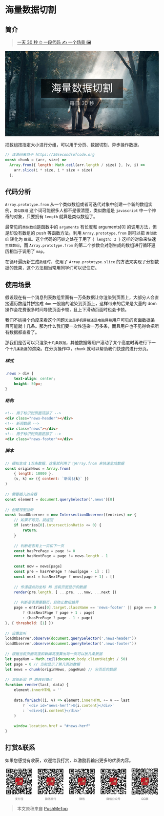 # 海量数据切割

## 简介

> [一天 30 秒 ⏱ 一段代码 ✍️ 一个场景 🖼](https://github.com/pushmetop/30-seconds-for-everyday)

![封面](https://raw.githubusercontent.com/pushmetop/resource/master/30-seconds-for-everyday/chunk/poster.png)

把数组按指定大小进行分组，可以用于分页、数据切割、异步操作数据。

```javascript
// 该源码来自于 https://30secondsofcode.org
const chunk = (arr, size) =>
  Array.from({ length: Math.ceil(arr.length / size) }, (v, i) =>
    arr.slice(i * size, i * size + size)
  );
```

<!--more-->

## 代码分析

`Array.prototype.from` 从一个类似数组或者可迭代对象中创建一个新的数组实例，`类似数组` 这个词可能很多人都不是很清楚，类似数组是 `javascript` 中一个神奇的对象，只要拥有 `length` 就算是类似数组了。

最常见的`类似数组`是函数中的 `arguments` 有长度和 arguments[0] 的调用方法，但是却没有数组的 push 等函数方法。利用 `Array.prototype.from` 则可以把 `类似数组` 转化为 `数组`。这个代码的巧妙之处在于用了 `{ length: 3 }` 这样的对象来快速 `生成数组`，而 `Array.prototype.from` 的第二个参数会对刚生成的数组进行循环遍历相当于调用了 `map`。

在循环遍历新生成`数组`时，使用了 `Array.prototype.slice` 的方法来实现了分割数据的效果，这个方法相当常用同学们可以记住它。

## 使用场景

假设现在有一个消息列表数组里面有一万条数据让你渲染到页面上，大部分人会直接遍历数组并拼接成 `dom` 一股脑的渲染到页面上，这样带来的后果是大量的 dom 操作会花费很多时间导致页面卡顿，且上下滑动页面时也会卡顿。

我们不妨换个角度来看这个问题`无论是手机屏幕还是电脑屏幕`用户可见的页面数据条目可能就十几条。那为什么我们要一次性渲染一万多条，而且用户也不见得会把所有数据都查看了。

那我们是否可以只渲染`十几条数据`，其他数据等用户滚动了某个高度时再进行下一个`十几条数据`的渲染。在分页操作中，`chunk` 就可以帮助我们快速的进行分页。

##### 样式
```css
.news > div {
    text-align: center;
    height: 50px;
}
```

##### 结构
```html
<!-- 用于标识到页面顶部了 -->
<div class="news-header"></div>
<!-- 新闻数据 -->
<div class="news"></div>
<!-- 用于标识到页面底部了 -->
<div class="news-footer"></div>
```

##### 脚本
```javascript
// 模拟生成 1万条数据，这里就利用了 Array.from 来快速生成数据
const originNews = Array.from(
    { length: 10000 },
    (v, k) => ({ content: `新闻${k}` })
)

// 需要插入的容器
const element = document.querySelector('.news')[0]

// 创建视图监听
const loadObserver = new IntersectionObserver((entries) => {
    // 如果不可见，就返回
    if (entries[0].intersectionRatio <= 0) {
        return;
    }

    // 判断是否有上一页和下一页
    const hasPrePage = page != 0
    const hasNextPage = page != news.length - 1

    const now = news[page]
    const pre = hasPrePage ? news[page - 1] : []
    const next = hasNextPage ? news[page + 1] : []

    // 传递锚点的坐标 和 当前页面显示的数据
    render(pre.length, [ ...pre, ...now, ...next ])
    
    // 判断是否需要翻页，且防止数组越界
    page = entries[0].target.className == 'news-footer' || page === 0
        ? (hasNextPage ? page + 1 : page)
        : (hasPrePage ? page - 1 : page)
}, { threshold: [1] })

// 设置监听
loadObserver.observe(document.querySelector('.news-header'))
loadObserver.observe(document.querySelector('.news-footer'))

// 根据当前页面高度和新闻高度算出每一页可以放几条数据
let pageNum = Math.ceil(document.body.clientHeight / 50)
let page = 0 // 当前显示了第几页的数据
let news = chunk(originNews, pageNum) // 分页后的数据

// 渲染新闻 并 跳转到锚点
function render(last, data) {
    element.innerHTML = ''

    data.forEach((i, v) => element.innerHTML += v == last
        ? `<div id="news-herf">${i.content}</div>`
        : `<div>${i.content}</div>`
    )

    window.location.href = "#news-herf"
}

```

## 打赏&联系

如果您感觉有收获，欢迎给我打赏，以激励我输出更多的优质内容。

![打赏&联系](https://raw.githubusercontent.com/pushmetop/resource/master/donate/donate.png)

> 本文原稿来自 [PushMeTop](https://github.com/pushmetop)